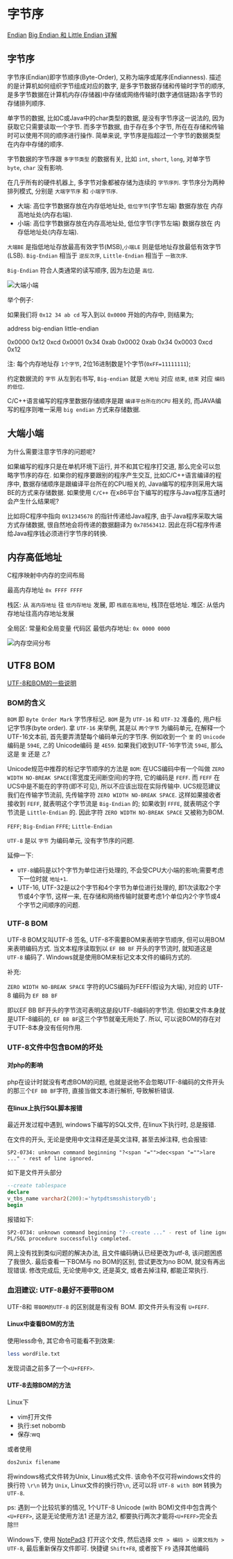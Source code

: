 # 字节序

[Endian](https://www.jianshu.com/p/a348f8fc9fc9)
[Big Endian 和 Little Endian 详解](https://blog.csdn.net/waitingbb123/article/details/80504093)

## 字节序

字节序(Endian)即字节顺序(Byte-Order), 又称为端序或尾序(Endianness).
描述的是计算机如何组织字节组成对应的数字, 是多字节数据存储和传输时字节的顺序,
是多字节数据在计算机内存(存储器)中存储或网络传输时(数字通信链路)各字节的存储排列顺序.

单字节的数据, 比如C或Java中的char类型的数据, 是没有字节序这一说法的, 因为获取它只需要读取一个字节.
而多字节数据, 由于存在多个字节, 所在在存储和传输时可以使用不同的顺序进行操作.
简单来说, 字节序是指超过一个字节的数据类型在内存中存储的顺序.

字节数据的字节序跟 `多字节类型` 的数据有关,
比如 `int`, `short`, `long`, 对单字节 `byte`, `char` 没有影响.

在几乎所有的硬件机器上, 多字节对象都被存储为连续的 `字节序列`.
字节序分为两种排列模式, 分别是 `大端字节序` 和 `小端字节序`.

+ 大端: 高位字节数据存放在内存低地址处, `低位字节`(字节左端) 数据存放在 内存高地址处(内存右端).
+ 小端: 高位字节数据存放在内存高地址处, 低位字节(字节左端) 数据存放在 内存低地址处(内存左端).

`大端BE` 是指低地址存放最高有效字节(MSB),`小端LE` 则是低地址存放最低有效字节(LSB).
`Big-Endian` 相当于 `逆反次序`, `Little-Endian` 相当于 `一致次序`.

`Big-Endian` 符合人类通常的读写顺序, 因为左边是 `高位`.

![大端小端](https://upload-images.jianshu.io/upload_images/4933701-7d68dd0202001735.png?imageMogr2/auto-orient/strip|imageView2/2/w/562/format/webp)

举个例子:

如果我们将 `0x12 34 ab cd` 写入到以 `0x0000` 开始的内存中, 则结果为;

address  big-endian  little-endian

0x0000  0x12  0xcd
0x0001  0x34  0xab
0x0002  0xab  0x34
0x0003  0xcd  0x12

注: 每个内存地址存 `1个字节`, 2位16进制数是1个字节(`0xFF=11111111`);

约定数据流的 `字节` 从左到右书写, `Big-endian` 就是 `大地址` 对应 `结束`,
`结束` 对应 `编码的低位`.

C/C++语言编写的程序里数据存储顺序是跟 `编译平台所在的CPU` 相关的,
而JAVA编写的程序则唯一采用 `big endian` 方式来存储数据.

## 大端小端

为什么需要注意字节序的问题呢?

如果编写的程序只是在单机环境下运行, 并不和其它程序打交道, 那么完全可以忽略字节序的存在.
如果你的程序要跟别的程序产生交互, 比如C/C++语言编译的程序中,
数据存储顺序是跟编译平台所在的CPU相关的, Java编写的程序则采用大端BE的方式来存储数据.
如果使用 `C/C++` 在x86平台下编写的程序与Java程序互通时会产生什么结果呢?

比如将C程序中指向 `0X12345678` 的指针传递给Java程序, 由于Java程序采取大端方式存储数据,
很自然地会将传递的数据翻译为 `0x78563412`.
因此在将C程序传递给Java程序钱必须进行字节序的转换.

## 内存高低地址

C程序映射中内存的空间布局

最高内存地址 `0x FFFF FFFF`

栈区: 从 `高内存地址` 往 `低内存地址` 发展, 即 `栈底在高地址`, 栈顶在低地址.
堆区: 从低内存地址往高内存地址发展

全局区: 常量和全局变量
代码区
最低内存地址: `0x 0000 0000`

![内存空间分布](https://upload-images.jianshu.io/upload_images/4933701-175a0777cb2627da.png?imageMogr2/auto-orient/strip|imageView2/2/w/508/format/webp)

## UTF8 BOM

[UTF-8和BOM的一些说明](https://www.cnblogs.com/codingmengmeng/p/11028744.html)

### BOM的含义

`BOM` 即 `Byte Order Mark` 字节序标记.
`BOM` 是为 `UTF-16` 和 `UTF-32` 准备的, 用户标记字节序(byte order).
拿 `UTF-16` 来举例, 其是以 `两个字节` 为编码单元,
在解释一个UTF-16文本前, 首先要弄清楚每个编码单元的字节序.
例如收到一个 `奎` 的 `Unicode` 编码是 `594E`, `乙`的 Unicode编码 是 `4E59`.
如果我们收到UTF-16字节流 `594E`, 那么这是 `奎` 还是 `乙`?

Unicode规范中推荐的标记字节顺序的方法是 `BOM`:
在UCS编码中有一个叫做 `ZERO WIDTH NO-BREAK SPACE`(零宽度无间断空间)的字符, 它的编码是 `FEFF`.
而 `FEFF` 在UCS中是不能在的字符(即不可见), 所以不应该出现在实际传输中.
UCS规范建议我们在传输字节流前, 先传输字符 `ZERO WIDTH NO-BREAK SPACE`.
这样如果接收者接收到 `FEFF`, 就表明这个字节流是 `Big-Endian` 的;
如果收到 `FFFE`, 就表明这个字节流是 `Little-Endian` 的.
因此字符 `ZERO WIDTH NO-BREAK SPACE` 又被称为BOM.

`FEFF`; `Big-Endian`
`FFFE`; `Little-Endian`

`UTF-8` 是以 `字节` 为编码单元, 没有字节序的问题.

延伸一下:

+ `UTF-8`编码是以1个字节为单位进行处理的, 不会受CPU大小端的影响;需要考虑下一位时就 `地址+1`.
+ UTF-16, UTF-32是以2个字节和4个字节为单位进行处理的, 即1次读取2个字节或4个字节,
这样一来, 在存储和网络传输时就要考虑1个单位内2个字节或4个字节之间顺序的问题.

### UTF-8 BOM

UTF-8 BOM又叫UTF-8 签名, UTF-8不需要BOM来表明字节顺序, 但可以用BOM来表明编码方式.
当文本程序读取到以 `EF BB BF` 开头的字节流时, 就知道这是 `UTF-8` 编码了.
Windows就是使用BOM来标记文本文件的编码方式的.

补充:

`ZERO WIDTH NO-BREAK SPACE` 字符的UCS编码为FEFF(假设为大端),
对应的 UTF-8 编码为 `EF BB BF`

即以EF BB BF开头的字节流可表明这是段UTF-8编码的字节流.
但如果文件本身就是UTF-8编码的, `EF BB BF`这三个字节就毫无用处了.
所以, 可以说BOM的存在对于UTF-8本身没有任何作用.

### UTF-8文件中包含BOM的坏处

#### 对php的影响

php在设计时就没有考虑BOM的问题,
也就是说他不会忽略UTF-8编码的文件开头的那三个`EF BB BF`字符,
直接当做文本进行解析, 导致解析错误.

#### 在linux上执行SQL脚本报错

最近开发过程中遇到, windows下编写的SQL文件, 在linux下执行时, 总是报错.

在文件的开头, 无论是使用中文注释还是英文注释, 甚至去掉注释, 也会报错:

    SP2-0734: unknown command beginning "?<span "="">dec<span "="">lare ..." - rest of line ignored.

如下是文件开头部分

```sql
--create tablespace
declare
v_tbs_name varchar2(200):='hytpdtsmsshistorydb';
begin
```

报错如下:

```bash
SP2-0734: unknown command beginning "?--create ..." - rest of line ignored.
PL/SQL procedure successfully completed.
```

网上没有找到类似问题的解决办法, 且文件编码确认已经更改为utf-8, 该问题困惑了我很久.
最后查看一下BOM与 no BOM的区别, 尝试更改为no BOM, 就没有再出现错误.
修改完成后, 无论使用中文, 还是英文, 或者去掉注释, 都能正常执行.

### 血泪建议: UTF-8最好不要带BOM

UTF-8和 `带BOM的UTF-8` 的区别就是有没有 BOM. 即文件开头有没有 `U+FEFF`.

#### Linux中查看BOM的方法

使用less命令, 其它命令可能看不到效果:

```bash
less wordFile.txt
```

发现词语之前多了一个`<U+FEFF>`.

#### UTF-8去除BOM的方法

Linux下

+ vim打开文件
+ 执行:set nobomb
+ 保存:wq

或者使用

```bash
dos2unix filename
```

将windows格式文件转为Unix, Linux格式文件.
该命令不仅可将windows文件的换行符 `\r\n` 转为 `Unix`, Linux文件的换行符`\n`,
还可以将 `UTF-8 with BOM` 转换为 `UTF-8`.

ps:
遇到一个比较坑爹的情况,
1个UTF-8 Unicode (with BOM)文件中包含两个`<U+FEFF>`,
这是无论使用方法1 还是方法2, 都要执行两次才能将`<U+FEFF>`完全去除!!!

Windows下, 使用 [NotePad3](https://www.anopos.com/notepad3/) 打开这个文件,
然后选择 `文件 > 编码 > 设置文档为 > UTF-8`, 最后重新保存文件即可.
快捷键 `Shift+F8`, 或者按下 `F9` 选择其他编码
